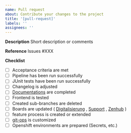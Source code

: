 ```yaml
---
name: Pull request
about: Contribute your changes to the project
title: '[pull-request]'
labels: ''
assignees: ''
---
```

**Description**
Short description or comments

**Reference**
Issues #XXX

**Checklist**

- [ ] Acceptance criteria are met
- [ ] Pipeline has been run successfully
- [ ] JUnit tests have been run successfully
- [ ] Changelog is adjusted
- [ ] [Documentations](https://git.muenchen.de/groups/digitalisierung/-/wikis/Dokumentationen) are completed
- [ ] Frontend is tested
- [ ] Created sub-branches are deleted
- [ ] Boards are updated ( [Digitalisierung](https://git.muenchen.de/groups/digitalisierung/-/boards) , [Support](https://git.muenchen.de/digitalisierung/digiwf-support) , [Zenhub](https://app.zenhub.com/workspaces/digiwf-621f70bf50ea1100120b7e93/board) )
- [ ] feature process is created or extended
- [ ] [git-ops](https://git.muenchen.de/digitalisierung/digiwf-ops) is customized
- [ ] Openshift environments are prepared (Secrets, etc.)
